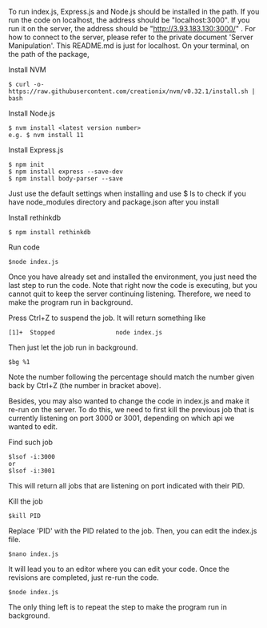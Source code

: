 To run index.js, Express.js and Node.js should be installed in the path.  If you run the code on localhost, the address should be "localhost:3000". If you run it on the server, the address should be "http://3.93.183.130:3000/" . For how to connect to the server, please refer to the private document 'Server Manipulation'. This README.md is just for localhost. On your terminal, on the path of the package, 

Install NVM 
    
    $ curl -o- https://raw.githubusercontent.com/creationix/nvm/v0.32.1/install.sh | bash
    
Install Node.js
    
    
    $ nvm install <latest version number>
    e.g. $ nvm install 11
    
Install Express.js


    $ npm init
    $ npm install express --save-dev
    $ npm install body-parser --save
Just use the default settings when installing and use $ ls to check if you have node_modules directory and package.json after you install

Install rethinkdb


    $ npm install rethinkdb
Run code


    $node index.js

Once you have already set and installed the environment, you just need the last step to run the code. Note that right now the code is executing, but you cannot quit to keep the server continuing listening. Therefore, we need to make the program run in background. 

Press Ctrl+Z to suspend the job. It will return something like 
    
    [1]+  Stopped                 node index.js 
Then just let the job run in background. 
    
    
    $bg %1
Note the number following the percentage should match the number given back by Ctrl+Z (the number in bracket above). 

Besides, you may also wanted to change the code in index.js and make it re-run on the server. To do this, we need to first kill the previous job that is currently listening on port 3000 or 3001, depending on which api we wanted to edit. 

Find such job
    
    
    $lsof -i:3000
    or
    $lsof -i:3001

This will return all jobs that are listening on port indicated with their PID. 

Kill the job
    
    
    $kill PID

Replace 'PID' with the PID related to the job. 
Then, you can edit the index.js file. 

    $nano index.js

It will lead you to an editor where you can edit your code. Once the revisions are completed, just re-run the code.

    $node index.js

The only thing left is to repeat the step to make the program run in background. 

